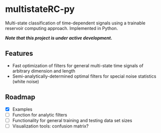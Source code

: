 # multistateRC-py
Multi-state classification of time-dependent signals using a trainable reservoir computing approach.
Implemented in Python.

***Note that this project is under active development.***

## Features
- Fast optimization of filters for general multi-state time signals of arbitrary dimension and length
- Semi-analytically-determined optimal filters for special noise statistics (white noise)

## Roadmap

- [X] Examples
- [ ] Function for analytic filters
- [ ] Functionality for general training and testing data set sizes
- [ ] Visualization tools: confusion matrix?
